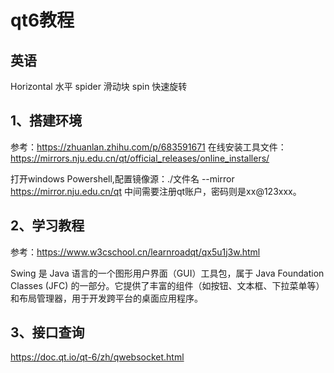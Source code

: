 # qt6教程

## 英语
Horizontal 水平
spider 滑动块
spin 快速旋转


## 1、搭建环境
参考：https://zhuanlan.zhihu.com/p/683591671
在线安装工具文件：https://mirrors.nju.edu.cn/qt/official_releases/online_installers/

打开windows Powershell,配置镜像源：./文件名 --mirror https://mirror.nju.edu.cn/qt
中间需要注册qt账户，密码则是xx@123xxx。

## 2、学习教程
参考：https://www.w3cschool.cn/learnroadqt/qx5u1j3w.html

Swing 是 Java 语言的一个图形用户界面（GUI）工具包，属于 Java Foundation Classes (JFC) 的一部分。它提供了丰富的组件（如按钮、文本框、下拉菜单等）和布局管理器，用于开发跨平台的桌面应用程序。

## 3、接口查询
https://doc.qt.io/qt-6/zh/qwebsocket.html

